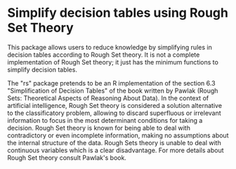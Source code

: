 Simplify decision tables using Rough Set Theory
==

This package allows users to reduce knowledge by simplifying rules in decision tables according to Rough Set theory. It is not a complete implementation of Rough Set theory; it just has the minimum functions to simplify decision tables.

The "rs" package pretends to be an R implementation of the section 6.3 "Simplification of Decision Tables" of the book written by Pawlak (Rough Sets: Theoretical Aspects of Reasoning About Data). In the context of artificial intelligence, Rough Set theory is considered a solution alternative to the classificatory problem, allowing to discard superfluous or irrelevant information to focus in the most determinant conditions for taking a decision. Rough Set theory is known for being able to deal with contradictory or even incomplete information, making no assumptions about the internal structure of the data. Rough Sets theory is unable to deal with continuous variables which is a clear disadvantage. For more details about Rough Set theory consult Pawlak's book.